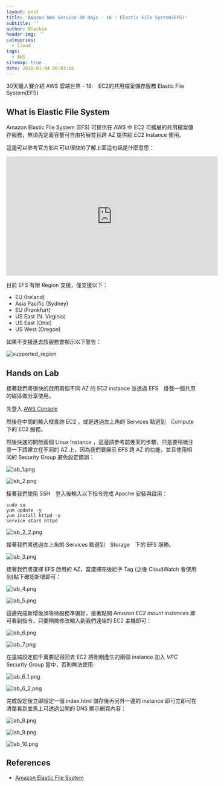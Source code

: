 ```yaml
---
layout: post
title: 'Amazon Web Service 30 days - 16 : Elastic File System(EFS)'
subtitle: ''
author: Blackie
header-img: ''
categories:
  - Cloud
tags:
  - AWS
sitemap: true
date: 2018-01-04 00:03:16
---
```


30天鐵人賽介紹 AWS 雲端世界 - 16:　EC2的共用檔案儲存服務 Elastic File System(EFS)

<!-- More -->

## What is Elastic File System ##

Amazon Elastic File System (EFS) 可提供在 AWS 中 EC2 可擴展的共用檔案儲存服務，無須先定義容量可自由拓展並且跨 AZ 提供給 EC2 Instance 使用。

這邊可以參考官方影片可以很快的了解上面這句話是什麼意思：

<iframe width='560' height='315' src='https://www.youtube.com/embed/-9ODewId9X4' frameborder='0' allowfullscreen></iframe>

目前 EFS 有限 Region 支援，僅支援以下：

- EU (Ireland)
- Asia Pacific (Sydney)
- EU (Frankfurt)
- US East (N. Virginia)
- US East (Ohio)
- US West (Oregon)

如果不支援進去該服務會顯示以下警告：

![supported_region](supported_region.png)

## Hands on Lab ##

接著我們將很快的啟用兩個不同 AZ 的 EC2 instance 並透過 EFS　掛載一個共用的磁區做分享使用。

先登入 [AWS Console](https://console.aws.amazon.com/console/home)

然後在中間的輸入框查詢 EC2 ，或是透過左上角的 Services 點選到　Compute　下的 EC2 服務。

然後快速的開啟兩個 Linux Instance ，這邊請參考前幾天的步驟，只是要稍微注意一下請建立在不同的 AZ 上，因為我們要展示 EFS 跨 AZ 的功能，並且使用相同的 Security Group 避免設定錯誤：

![lab_1.png](lab_1.png)

![lab_2.png](lab_2.png)

接著我們使用 SSH　登入後輸入以下指令完成 Apache 安裝與啟用：

    sudo su
    yum update -y
    yum install httpd -y
    service start httpd

![lab_2_2.png](lab_2_2.png)

接著我們將透過左上角的 Services 點選到　Storage　下的 EFS 服務。

![lab_3.png](lab_3.png)

接著我們將選擇 EFS 啟用的 AZ，當選擇完後給予 Tag (之後 CloudWatch 會使用到)點下確認新增即可：

![lab_4.png](lab_4.png)

![lab_5.png](lab_5.png)

這邊完成新增後須等待服務準備好，接著點開 *Amazon EC2 mount instances* 即可看到指令，只要稍微修改輸入到我們遠端的 EC2 主機即可：

![lab_6.png](lab_6.png)

![lab_7.png](lab_7.png)

在遠端設定前千萬要記得回去 EC2 將剛剛產生的兩個 instance 加入 *VPC* Security Group 當中，否則無法使用:

![lab_6_1.png](lab_6_2.png)

![lab_6_2.png](lab_6_2.png)

完成設定後立即設定一個 index.html 儲存後再另外一邊的 instance 即可立即可在清單看到並馬上可透過公開的 DNS 顯示網頁內容：

![lab_8.png](lab_8.png)

![lab_9.png](lab_9.png)

![lab_10.png](lab_10.png)

## References ##

- [Amazon Elastic File System](https://aws.amazon.com/tw/efs/)